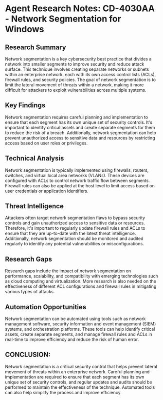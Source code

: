# Agent Research Notes: CD-4030AA - Network Segmentation for Windows

## Research Summary
Network segmentation is a key cybersecurity best practice that divides a network into smaller segments to improve security and reduce attack surface. This technique involves creating separate networks or subnets within an enterprise network, each with its own access control lists (ACLs), firewall rules, and security policies. The goal of network segmentation is to limit the lateral movement of threats within a network, making it more difficult for attackers to exploit vulnerabilities across multiple systems.

## Key Findings
Network segmentation requires careful planning and implementation to ensure that each segment has its own unique set of security controls. It's important to identify critical assets and create separate segments for them to reduce the risk of a breach. Additionally, network segmentation can help prevent unauthorized access to sensitive data and resources by restricting access based on user roles or privileges.

## Technical Analysis
Network segmentation is typically implemented using firewalls, routers, switches, and virtual local area networks (VLANs). These devices are configured with ACLs to control network traffic flow between segments. Firewall rules can also be applied at the host level to limit access based on user credentials or application identifiers.

## Threat Intelligence
Attackers often target network segmentation flaws to bypass security controls and gain unauthorized access to sensitive data or resources. Therefore, it's important to regularly update firewall rules and ACLs to ensure that they are up-to-date with the latest threat intelligence. Additionally, network segmentation should be monitored and audited regularly to identify any potential vulnerabilities or misconfigurations.

## Research Gaps
Research gaps include the impact of network segmentation on performance, scalability, and compatibility with emerging technologies such as cloud computing and virtualization. More research is also needed on the effectiveness of different ACL configurations and firewall rules in mitigating various types of attacks.

## Automation Opportunities
Network segmentation can be automated using tools such as network management software, security information and event management (SIEM) systems, and orchestration platforms. These tools can help identify critical assets, create separate segments, and manage firewall rules and ACLs in real-time to improve efficiency and reduce the risk of human error.

## CONCLUSION:
Network segmentation is a critical security control that helps prevent lateral movement of threats within an enterprise network. Careful planning and implementation are required to ensure that each segment has its own unique set of security controls, and regular updates and audits should be performed to maintain the effectiveness of the technique. Automated tools can also help simplify the process and improve efficiency.